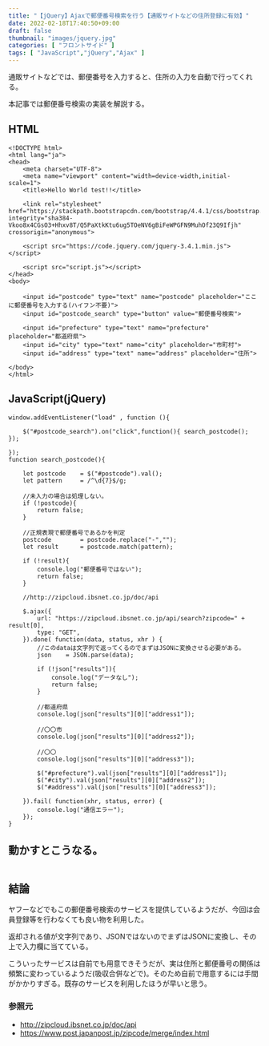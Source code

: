 ```yaml
---
title: "【jQuery】Ajaxで郵便番号検索を行う【通販サイトなどの住所登録に有効】"
date: 2022-02-18T17:40:50+09:00
draft: false
thumbnail: "images/jquery.jpg"
categories: [ "フロントサイド" ]
tags: [ "JavaScript","jQuery","Ajax" ]
---
```


通販サイトなどでは、郵便番号を入力すると、住所の入力を自動で行ってくれる。

本記事では郵便番号検索の実装を解説する。

## HTML


    <!DOCTYPE html>
    <html lang="ja">
    <head>
    	<meta charset="UTF-8">
        <meta name="viewport" content="width=device-width,initial-scale=1">
    	<title>Hello World test!!</title>
    
        <link rel="stylesheet" href="https://stackpath.bootstrapcdn.com/bootstrap/4.4.1/css/bootstrap.min.css" integrity="sha384-Vkoo8x4CGsO3+Hhxv8T/Q5PaXtkKtu6ug5TOeNV6gBiFeWPGFN9MuhOf23Q9Ifjh" crossorigin="anonymous">
    
    	<script src="https://code.jquery.com/jquery-3.4.1.min.js"></script>
    
    	<script src="script.js"></script>
    </head>
    <body>
    
        <input id="postcode" type="text" name="postcode" placeholder="ここに郵便番号を入力する(ハイフン不要)">
        <input id="postcode_search" type="button" value="郵便番号検索">
    
        <input id="prefecture" type="text" name="prefecture" placeholder="都道府県">
        <input id="city" type="text" name="city" placeholder="市町村">
        <input id="address" type="text" name="address" placeholder="住所">
    
    </body>
    </html>


## JavaScript(jQuery)

    window.addEventListener("load" , function (){
    
        $("#postcode_search").on("click",function(){ search_postcode(); });
    
    });
    function search_postcode(){
    
        let postcode    = $("#postcode").val();
        let pattern     = /^\d{7}$/g;
    
        //未入力の場合は処理しない。
        if (!postcode){
            return false;
        }
    
        //正規表現で郵便番号であるかを判定
        postcode        = postcode.replace("-","");
        let result      = postcode.match(pattern);
    
        if (!result){
            console.log("郵便番号ではない");
            return false;
        }
    
        //http://zipcloud.ibsnet.co.jp/doc/api
    
        $.ajax({
            url: "https://zipcloud.ibsnet.co.jp/api/search?zipcode=" + result[0],
            type: "GET",
        }).done( function(data, status, xhr ) { 
            //このdataは文字列で返ってくるのでまずはJSONに変換させる必要がある。
            json    = JSON.parse(data);
    
            if (!json["results"]){
                console.log("データなし");
                return false;
            }
    
            //都道府県
            console.log(json["results"][0]["address1"]);
    
            //〇〇市
            console.log(json["results"][0]["address2"]);
    
            //〇〇
            console.log(json["results"][0]["address3"]);
    
            $("#prefecture").val(json["results"][0]["address1"]);
            $("#city").val(json["results"][0]["address2"]);
            $("#address").val(json["results"][0]["address3"]);
    
        }).fail( function(xhr, status, error) {
            console.log("通信エラー");
        }); 
    }
    


## 動かすとこうなる。

<div class="img-center"><img src="/images/Screenshot from 2022-02-19 10-48-53.png" alt=""></div>

## 結論

ヤフーなどでもこの郵便番号検索のサービスを提供しているようだが、今回は会員登録等を行わなくても良い物を利用した。

返却される値が文字列であり、JSONではないのでまずはJSONに変換し、その上で入力欄に当てている。

こういったサービスは自前でも用意できそうだが、実は住所と郵便番号の関係は頻繁に変わっているようだ(吸収合併などで)。そのため自前で用意するには手間がかかりすぎる。既存のサービスを利用したほうが早いと思う。

### 参照元

- http://zipcloud.ibsnet.co.jp/doc/api
- https://www.post.japanpost.jp/zipcode/merge/index.html

